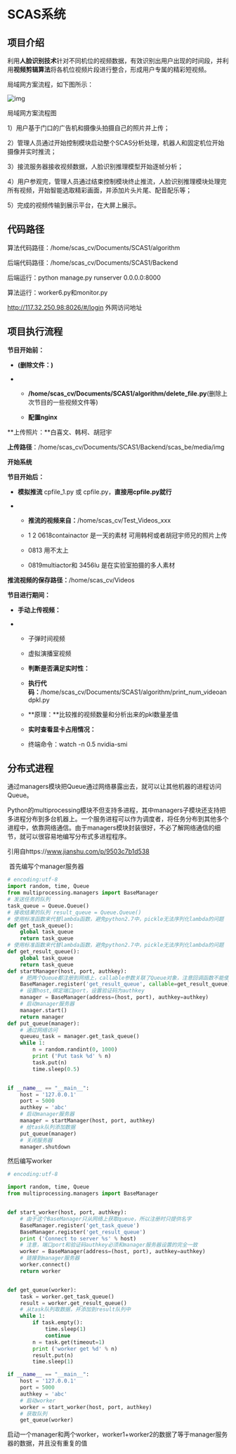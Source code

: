 # SCAS系统

## 项目介绍

利用**人脸识别技术**针对不同机位的视频数据，有效识别出用户出现的时间段，并利用**视频剪辑算法**将各机位视频片段进行整合，形成用户专属的精彩短视频。

局域网方案流程，如下图所示：

![img](D:\Documents\实验室项目\SCAS结项报告\一期\SCAS一期分享-yx.assets\wps1.jpg) 

局域网方案流程图

1）用户基于门口的广告机和摄像头拍摄自己的照片并上传；

2）管理人员通过开始控制模块启动整个SCAS分析处理，机器人和固定机位开始摄像并实时推流；

3）接流服务器接收视频数据，人脸识别推理模型开始逐帧分析；

4）用户参观完，管理人员通过结束控制模块终止推流，人脸识别推理模块处理完所有视频，开始智能选取精彩画面，并添加片头片尾、配音配乐等；

5）完成的视频传输到展示平台，在大屏上展示。

## **代码路径**

算法代码路径：/home/scas_cv/Documents/SCAS1/algorithm

后端代码路径：/home/scas_cv/Documents/SCAS1/Backend

后端运行：python manage.py runserver 0.0.0.0:8000

算法运行：worker6.py和monitor.py

http://117.32.250.98:8026/#/login 外网访问地址

## **项目执行流程**

**节目开始前：**

- **(删除文件：)** 

- -  **/home/scas_cv/Documents/SCAS1/algorithm/delete_file.py**(删除上次节目的一些视频文件等)

  -  **配置nginx**

**上传照片：**白喜文、韩柯、胡冠宇

**上传路径**：/home/scas_cv/Documents/SCAS1/Backend/scas_be/media/img

**开始系统**

**节目开始后：**

- **模拟推流** cpfile_1.py 或 cpfile.py，**直接用cpfile.py就行**

- - **推流的视频来自：**/home/scas_cv/Test_Videos_xxx

  -   1 2 0618containactor 是一天的素材 可用韩柯或者胡冠宇师兄的照片上传

  -   0813 用不太上 

  -   0819multiactor和 3456lu 是在实验室拍摄的多人素材 

**推流视频的保存路径：**/home/scas_cv/Videos

**节目进行期间：**

- **手动上传视频：**

- -  子弹时间视频

  -  虚拟演播室视频

  -  **判断是否满足实时性：**  

  -  **执行代码：**/home/scas_cv/Documents/SCAS1/algorithm/print_num_videoandpkl.py

  -  **原理：**比较推的视频数量和分析出来的pkl数量差值

  -  **实时查看显卡占用情况：**

  -  终端命令：watch -n 0.5 nvidia-smi 

## **分布式进程**

通过managers模块把Queue通过网络暴露出去，就可以让其他机器的进程访问Queue。

Python的multiprocessing模块不但支持多进程，其中managers子模块还支持把多进程分布到多台机器上。一个服务进程可以作为调度者，将任务分布到其他多个进程中，依靠网络通信。由于managers模块封装很好，不必了解网络通信的细节，就可以很容易地编写分布式多进程程序。

引用自https://www.jianshu.com/p/9503c7b1d538

​	首先编写个manager服务器

```python
# encoding:utf-8 
import random, time, Queue 
from multiprocessing.managers import BaseManager 
# 发送任务的队列 
task_queue = Queue.Queue() 
# 接收结果的队列 result_queue = Queue.Queue() 
# 使用标准函数来代替lambda函数，避免python2.7中，pickle无法序列化lambda的问题 
def get_task_queue(): 
    global task_queue 
    return task_queue 
# 使用标准函数来代替lambda函数，避免python2.7中，pickle无法序列化lambda的问题 
def get_result_queue(): 
    global task_queue 
    return task_queue 
def startManager(host, port, authkey): 
    # 把两个Queue都注册到网络上，callable参数关联了Queue对象，注意回调函数不能使用括号 
    BaseManager.register('get_result_queue', callable=get_result_queue) 
    # 设置host,绑定端口port，设置验证码为authkey 
    manager = BaseManager(address=(host, port), authkey=authkey) 
    # 启动manager服务器 
    manager.start() 
    return manager 
def put_queue(manager): 
    # 通过网络访问
    queueu_task = manager.get_task_queue() 
    while 1: 
        n = random.randint(0, 1000) 
        print ('Put task %d' % n) 
        task.put(n) 
        time.sleep(0.5) 


if __name__ == "__main__": 
    host = '127.0.0.1' 
    port = 5000 
    authkey = 'abc' 
    # 启动manager服务器 
    manager = startManager(host, port, authkey) 
    # 给task队列添加数据 
    put_queue(manager) 
    # 关闭服务器 
    manager.shutdown
```

然后编写worker

```python
# encoding:utf-8

import random, time, Queue
from multiprocessing.managers import BaseManager


def start_worker(host, port, authkey):
    # 由于这个BaseManager只从网络上获取queue，所以注册时只提供名字
    BaseManager.register('get_task_queue')
    BaseManager.register('get_result_queue')
    print ('Connect to server %s' % host)
    # 注意，端口port和验证码authkey必须和manager服务器设置的完全一致
    worker = BaseManager(address=(host, port), authkey=authkey)
    # 链接到manager服务器
    worker.connect()
    return worker


def get_queue(worker):
    task = worker.get_task_queue()
    result = worker.get_result_queue()
    # 从task队列取数据，并添加到result队列中
    while 1:
        if task.empty():
            time.sleep(1)
            continue
        n = task.get(timeout=1)
        print ('worker get %d' % n)
        result.put(n)
        time.sleep(1)

if __name__ == "__main__":
    host = '127.0.0.1'
    port = 5000
    authkey = 'abc'
    # 启动worker
    worker = start_worker(host, port, authkey)
    # 获取队列
    get_queue(worker)
```

启动一个manager和两个worker，worker1+worker2的数据了等于manager服务器的数据，并且没有重复的值

